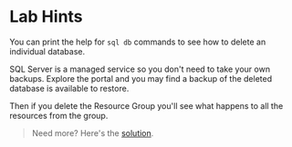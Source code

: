 # Lab Hints

You can print the help for `sql db` commands to see how to delete an individual database. 

SQL Server is a managed service so you don't need to take your own backups. Explore the portal and you may find a backup of the deleted database is available to restore.

Then if you delete the Resource Group you'll see what happens to all the resources from the group.

> Need more? Here's the [solution](solution.md).